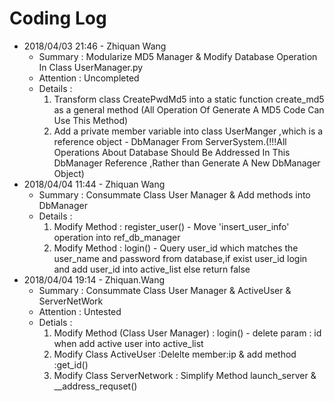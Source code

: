# Coding Log

* 2018/04/03 21:46 - Zhiquan Wang
  * Summary : Modularize MD5 Manager & Modify Database Operation In Class UserManager.py
  * Attention : Uncompleted
  * Details :  
    1.  Transform class CreatePwdMd5 into a static function create_md5 as a general method (All Operation Of Generate A MD5 Code Can Use This Method)
    2.  Add a private member variable into class UserManger ,which is a reference object - DbManager From ServerSystem.(!!!All Operations About Database Should Be Addressed In This DbManager Reference ,Rather than Generate A New DbManager Object)
* 2018/04/04 11:44 - Zhiquan Wang
  * Summary : Consummate Class User Manager & Add methods into DbManager
  * Details : 
    1. Modify Method : register_user() - Move 'insert_user_info' operation into ref_db_manager
    2. Modify Method : login() - Query user_id which matches the user_name and password from database,if exist user_id login and add user_id into active_list else return false
* 2018/04/04 19:14 - Zhiquan.Wang
  * Summary : Consummate Class User Manager & ActiveUser & ServerNetWork
  * Attention : Untested
  * Detials :
    1. Modify Method (Class User Manager) : login() - delete param : id when add active user into active_list
    2. Modify Class ActiveUser :Delelte member:ip & add method :get_id()
    3. Modify Class ServerNetwork : Simplify Method launch_server & __address_requset()